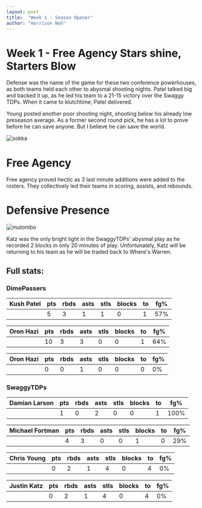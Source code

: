 ```yaml
---
layout: post
title:  "Week 1 - Season Opener"
author: "Harrison Noh"
---
```



# Week 1 - Free Agency Stars shine, Starters Blow

Defense was the name of the game for these two conference powerhouses, as both teams held each other to abysmal shooting nights. Patel talked big and backed it up, as he led his team to a 21-15 victory over the Swaggy TDPs. When it came to klutchtime, Patel delivered. 

Young posted another poor shooting night, shooting below his already low preseason average. As a former second round pick, he has a lot to prove before he can save anyone. But I believe he can save the world. 

![sokka](https://media.giphy.com/media/kkSkgexb9xBoQ/giphy.gif)

# Free Agency

Free agency proved hectic as 3 last minute additions were added to the rosters. They collectively led their teams in scoring, assists, and rebounds.

# Defensive Presence

![mutombo](https://media.giphy.com/media/oNUeBPfgbgI7K/giphy.gif)

Katz was the only bright light in the SwaggyTDPs' abysmal play as he recorded 2 blocks in only 20 minutes of play. Unfortunately, Katz will be returning to his team as he will be traded back to Where's Warren.

## Full stats:
### DimePassers

| Kush Patel | pts | rbds | asts | stls | blocks | to | fg% |
|------------|-----|------|------|------|--------|----|-----|
|            | 5   | 3    | 1    | 1    | 0      | 1  | 57% |

| Oron Hazi     | pts | rbds | asts | stls | blocks | to | fg% |
|---------------|-----|------|------|------|--------|----|-----|
|               | 10  | 3    | 3    | 0    | 0      | 1  | 64% |

| Oron Hazi | pts | rbds | asts | stls | blocks | to | fg% |
|-----------|-----|------|------|------|--------|----|-----|
|           | 0   | 0    | 1    | 0    | 0      | 0  | 0%  |

### SwaggyTDPs

| Damian Larson | pts | rbds | asts | stls | blocks | to | fg%  |
|---------------|-----|------|------|------|--------|----|------|
|               | 1   | 0    | 2    | 0    | 0      | 1  | 100% |

| Michael Fortman | pts | rbds | asts | stls | blocks | to | fg% |
|-----------------|-----|------|------|------|--------|----|-----|
|                 | 4   | 3    | 0    | 0    | 1      | 0  | 29% |

| Chris Young | pts | rbds | asts | stls | blocks | to | fg% |
|------------------|-----|------|------|------|--------|----|-----|
|                  | 0   | 2    | 1    | 4    | 0      | 4  | 0%  |

| Justin Katz      | pts | rbds | asts | stls | blocks | to | fg% |
|------------------|-----|------|------|------|--------|----|-----|
|                  | 0   | 2    | 1    | 4    | 0      | 4  | 0%  |
